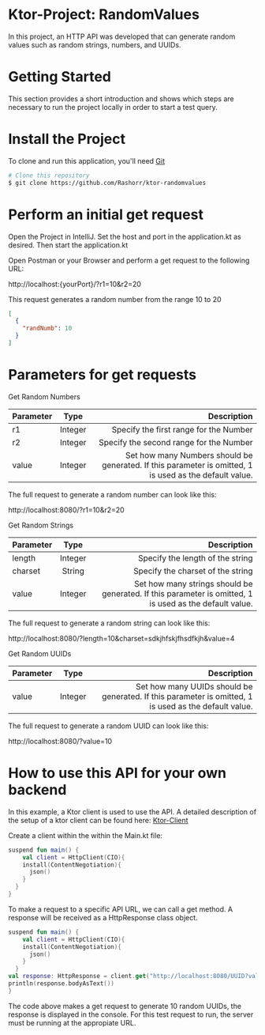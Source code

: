 # Ktor-Project: RandomValues
In this project, an HTTP API was developed that can generate random values such as random strings, numbers, and UUIDs.

# Getting Started
This section provides a short introduction 
and shows which steps are necessary to run the project locally in order to start a test query.

# Install the Project
To clone and run this application, you'll need [Git](https://git-scm.com)

```bash
# Clone this repository
$ git clone https://github.com/Rashorr/ktor-randomvalues
```
# Perform an initial get request
Open the Project in IntelliJ.
Set the host and port in the application.kt as desired. Then start the application.kt

Open Postman or your Browser and perform a get request to the following URL: 

http://localhost:{yourPort}/?r1=10&r2=20

This request generates a random number from the range 10 to 20

```json
[
  {
    "randNumb": 10
  }
]
```

# Parameters for get requests

Get Random Numbers

| Parameter        | Type           | Description  |
| ------------- |:-------------:| -----:|
| r1      | Integer | Specify the first range for the Number |
| r2     | Integer      |   Specify the second range for the Number |
| value | Integer     |    Set how many Numbers should be generated. If this parameter is omitted, 1 is used as the default value. |

The full request to generate a random number can look like this: 

http://localhost:8080/?r1=10&r2=20

Get Random Strings

| Parameter        | Type           | Description  |
| ------------- |:-------------:| -----:|
| length      | Integer | Specify the length of the string |
| charset     | String      |   Specify the charset of the string |
| value | Integer     |    Set how many strings should be generated. If this parameter is omitted, 1 is used as the default value. |

The full request to generate a random string can look like this:

http://localhost:8080/?length=10&charset=sdkjhfskjfhsdfkjh&value=4

Get Random UUIDs

| Parameter        | Type           | Description  |
| ------------- |:-------------:| -----:|
| value | Integer     |    Set how many UUIDs should be generated. If this parameter is omitted, 1 is used as the default value. |

The full request to generate a random UUID can look like this:

http://localhost:8080/?value=10

# How to use this API for your own backend

In this example, a Ktor client is used to use the API. 
A detailed description of the setup of a ktor client can be found here: [Ktor-Client](https://ktor.io/docs/getting-started-ktor-client.html)

Create a client within the within the Main.kt file:
```kotlin
suspend fun main() {
    val client = HttpClient(CIO){
    install(ContentNegotiation){
      json()
    }
  }
}
```
To make a request to a specific API URL, we can call a get method. A response will be received as a HttpResponse class object.

```kotlin
suspend fun main() {
    val client = HttpClient(CIO){
    install(ContentNegotiation){
      json()
    }
  }
val response: HttpResponse = client.get("http://localhost:8080/UUID?value=10")
println(response.bodyAsText())
}
```
The code above makes a get request to generate 10 random UUIDs, the response is displayed in the console. For this test request to run, the server must be running at the appropiate URL.
